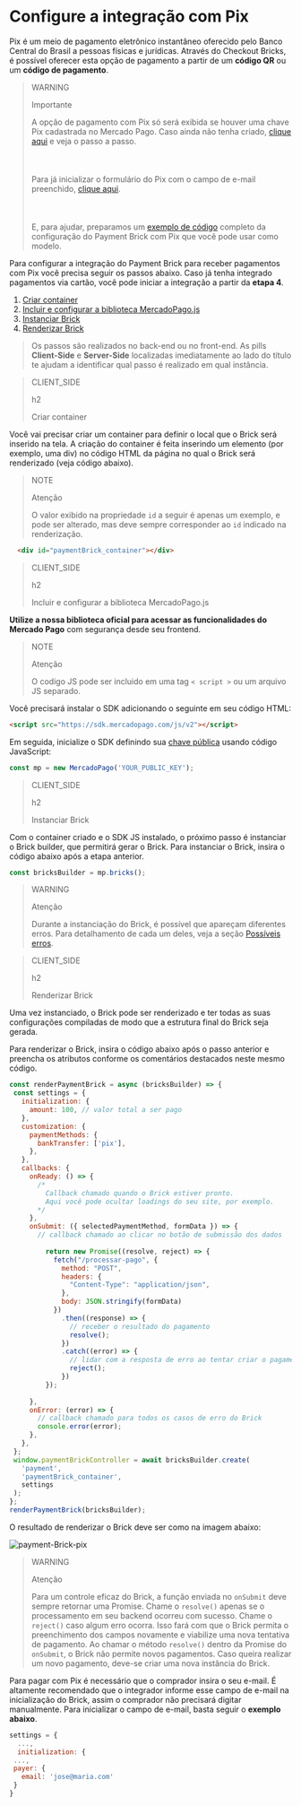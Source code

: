 # Configure a integração com Pix

Pix é um meio de pagamento eletrônico instantâneo oferecido pelo Banco Central do Brasil a pessoas físicas e jurídicas. Através do Checkout Bricks, é possível oferecer esta opção de pagamento a partir de um **código QR** ou um **código de pagamento**.

> WARNING
>
> Importante
> 
> A opção de pagamento com Pix só será exibida se houver uma chave Pix cadastrada no Mercado Pago. Caso ainda não tenha criado, [clique aqui](https://www.youtube.com/watch?v=60tApKYVnkA) e veja o passo a passo. <br/></br>
> <br/></br>
> Para já inicializar o formulário do Pix com o campo de e-mail preenchido, [clique aqui](/developers/pt/docs/checkout-bricks/payment-brick/additional-customization/initialize-data-on-the-bricks).<br/></br>
> <br/></br>
> E, para ajudar, preparamos um [exemplo de código](/developers/pt/docs/checkout-bricks/payment-brick/code-example/pix) completo da configuração do Payment Brick com Pix que você pode usar como modelo.

Para configurar a integração do Payment Brick para receber pagamentos com Pix você precisa seguir os passos abaixo. Caso já tenha integrado pagamentos via cartão, você pode iniciar a integração a partir da **etapa 4**.

1. [Criar container](#bookmark_criar_container)
2. [Incluir e configurar a biblioteca MercadoPago.js](#bookmark_incluir_e_configurar_a_biblioteca_mercadopago.js)
3. [Instanciar Brick](#bookmark_instanciar_brick)
4. [Renderizar Brick](#bookmark_renderizar_brick)

> Os passos são realizados no back-end ou no front-end. As pills **Client-Side** e **Server-Side** localizadas imediatamente ao lado do título te ajudam a identificar qual passo é realizado em qual instância.

> CLIENT_SIDE
>
> h2
>
> Criar container

Você vai precisar criar um container para definir o local que o Brick será inserido na tela. A criação do container é feita inserindo um elemento (por exemplo, uma div) no código HTML da página no qual o Brick será renderizado (veja código abaixo). 

> NOTE
>
> Atenção
>
> O valor exibido na propriedade `id` a seguir é apenas um exemplo, e pode ser alterado, mas deve sempre corresponder ao `id` indicado na renderização.

```html
  <div id="paymentBrick_container"></div>
```

> CLIENT_SIDE
>
> h2
>
> Incluir e configurar a biblioteca MercadoPago.js

**Utilize a nossa biblioteca oficial para acessar as funcionalidades do Mercado Pago** com segurança desde seu frontend.

> NOTE
>
> Atenção
>
> O codigo JS pode ser incluido em uma tag `< script >` ou um arquivo JS separado.

Você precisará instalar o SDK adicionando o seguinte em seu código HTML:

```html
<script src="https://sdk.mercadopago.com/js/v2"></script>
```

Em seguida, inicialize o SDK definindo sua [chave pública](/developers/pt/guides/additional-content/credentials/credentials) usando código JavaScript:

```javascript
const mp = new MercadoPago('YOUR_PUBLIC_KEY');
```
> CLIENT_SIDE
>
> h2
>
> Instanciar Brick

Com o container criado e o SDK JS instalado, o próximo passo é instanciar o Brick builder, que permitirá gerar o Brick. Para instanciar o Brick, insira o código abaixo após a etapa anterior. 

```javascript
const bricksBuilder = mp.bricks();
```

> WARNING
>
> Atenção
>
> Durante a instanciação do Brick, é possível que apareçam diferentes erros. Para detalhamento de cada um deles, veja a seção [Possíveis erros](/developers/pt/docs/checkout-bricks/additional-content/possible-errors).

> CLIENT_SIDE
>
> h2
>
> Renderizar Brick

Uma vez instanciado, o Brick pode ser renderizado e ter todas as suas configurações compiladas de modo que a estrutura final do Brick seja gerada.

Para renderizar o Brick, insira o código abaixo após o passo anterior e preencha os atributos conforme os comentários destacados neste mesmo código.

```javascript
const renderPaymentBrick = async (bricksBuilder) => {
 const settings = {
   initialization: {
     amount: 100, // valor total a ser pago
   },
   customization: {
     paymentMethods: {
       bankTransfer: ['pix'],
     },
   },
   callbacks: {
     onReady: () => {
       /*
         Callback chamado quando o Brick estiver pronto.
         Aqui você pode ocultar loadings do seu site, por exemplo.
       */
     },
     onSubmit: ({ selectedPaymentMethod, formData }) => {
       // callback chamado ao clicar no botão de submissão dos dados
      
         return new Promise((resolve, reject) => {
           fetch("/processar-pago", {
             method: "POST",
             headers: {
               "Content-Type": "application/json",
             },
             body: JSON.stringify(formData)
           })
             .then((response) => {
               // receber o resultado do pagamento
               resolve();
             })
             .catch((error) => {
               // lidar com a resposta de erro ao tentar criar o pagamento
               reject();
             })
         });
       
     },
     onError: (error) => {
       // callback chamado para todos os casos de erro do Brick
       console.error(error);
     },
   },
 };
 window.paymentBrickController = await bricksBuilder.create(
   'payment',
   'paymentBrick_container',
   settings
 );
};
renderPaymentBrick(bricksBuilder);
```

O resultado de renderizar o Brick deve ser como na imagem abaixo:

![payment-Brick-pix](checkout-bricks/payment-brick-pix-pt.png)

> WARNING
>
> Atenção
>
> Para um controle eficaz do Brick, a função enviada no `onSubmit` deve sempre retornar uma Promise. Chame o `resolve()` apenas se o processamento em seu backend ocorreu com sucesso. Chame o `reject()` caso algum erro ocorra. Isso fará com que o Brick permita o preenchimento dos campos novamente e viabilize uma nova tentativa de pagamento. Ao chamar o método `resolve()` dentro da Promise do `onSubmit`, o Brick não permite novos pagamentos. Caso queira realizar um novo pagamento, deve-se criar uma nova instância do Brick.

Para pagar com Pix é necessário que o comprador insira o seu e-mail. É altamente recomendado que o integrador informe esse campo de e-mail na inicialização do Brick, assim o comprador não precisará digitar manualmente. Para inicializar o campo de e-mail, basta seguir o **exemplo abaixo**.

```Javascript
settings = {
  ...,
  initialization: {
 ...,
 payer: {
   email: 'jose@maria.com'
 }
}
```
